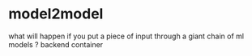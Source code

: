 # model2model
what will happen if you put a piece of input through a giant chain of ml models ?
backend container
